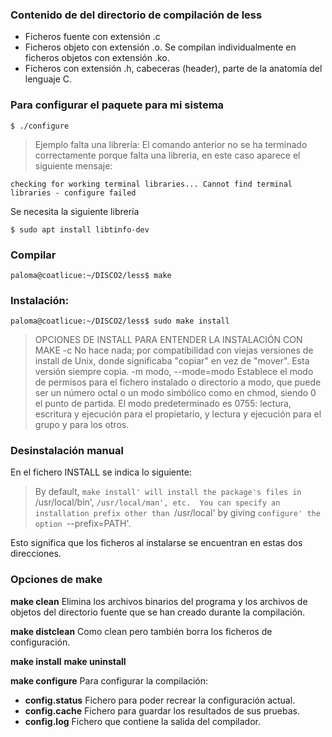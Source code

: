 ### Contenido de del directorio de compilación de less

- Ficheros fuente con extensión .c
- Ficheros objeto con extensión .o. Se compilan individualmente en ficheros objetos con extensión .ko.
- Ficheros con extensión .h, cabeceras (header), parte de la anatomía del lenguaje C.

### Para configurar el paquete para mi sistema
~~~
$ ./configure 
~~~

> Ejemplo falta una librería:
El comando anterior no se ha terminado correctamente porque falta una libreria, en este caso aparece el siguiente mensaje:
~~~
checking for working terminal libraries... Cannot find terminal libraries - configure failed
~~~

Se necesita la siguiente librería
~~~
$ sudo apt install libtinfo-dev
~~~

### Compilar
~~~
paloma@coatlicue:~/DISCO2/less$ make
~~~

### Instalación:
~~~
paloma@coatlicue:~/DISCO2/less$ sudo make install
~~~

> OPCIONES DE INSTALL PARA ENTENDER LA INSTALACIÓN CON MAKE
-c     No hace nada; por compatibilidad con viejas  versiones  de
              install  de  Unix,  donde  significaba  "copiar" en vez de
              "mover". Esta versión siempre copia.
-m modo, --mode=modo
              Establece el modo de permisos para el fichero instalado  o
              directorio a modo, que puede ser un número octal o un modo
              simbólico como en chmod, siendo 0 el punto de partida.  El
              modo   predeterminado   es   0755:  lectura,  escritura  y
              ejecución para el propietario, y lectura y ejecución  para
              el grupo y para los otros.


### Desinstalación manual
En el fichero INSTALL se indica lo siguiente:
> By default, `make install' will install the package's files in
`/usr/local/bin', `/usr/local/man', etc.  You can specify an
installation prefix other than `/usr/local' by giving `configure' the
option `--prefix=PATH'.

Esto significa que los ficheros al instalarse se encuentran en estas dos direcciones.



### Opciones de make
**make clean** Elimina los archivos binarios del programa y los archivos de objetos del directorio fuente que se han creado durante la compilación.
 

**make distclean** Como clean pero también borra los ficheros de configuración.

**make install** 
**make uninstall**

**make configure** Para configurar la compilación:
- **config.status** Fichero para poder recrear la configuración actual.
- **config.cache** Fichero para guardar los resultados de sus pruebas.
- **config.log** Fichero que contiene la salida del compilador.



